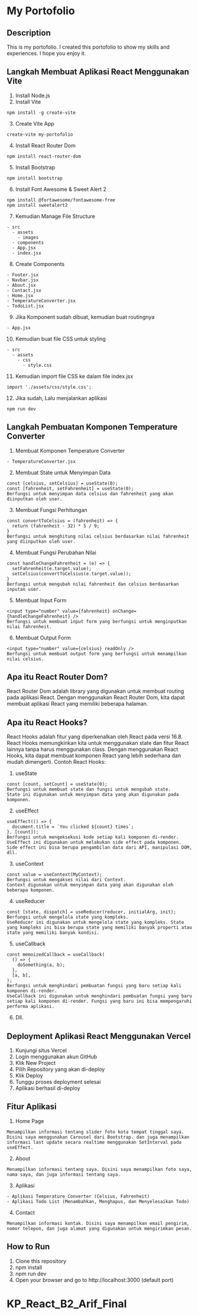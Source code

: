 # My Portofolio
## Description
This is my portofolio. I created this portofolio to show my skills and experiences. I hope you enjoy it.

## Langkah Membuat Aplikasi React Menggunakan Vite
1. Install Node.js
2. Install Vite
```
npm install -g create-vite
```
3. Create Vite App
```
create-vite my-portofolio
```
4. Install React Router Dom
```
npm install react-router-dom
```
5. Install Bootstrap
```
npm install bootstrap
```
6. Install Font Awesome & Sweet Alert 2
```
npm install @fortawesome/fontawesome-free
npm install sweetalert2
```
7. Kemudian Manage File Structure
```
- src
  - assets
    - images
  - components
  - App.jsx
  - index.jsx
```
8. Create Components
```
- Footer.jsx
- Navbar.jsx
- About.jsx
- Contact.jsx
- Home.jsx
- TemperatureConverter.jsx
- TodoList.jsx
```
9. Jika Komponent sudah dibuat, kemudian buat routingnya
```
- App.jsx
```
10. Kemudian buat file CSS untuk styling
```
- src
  - assets
    - css
      - style.css
```
11. Kemudian import file CSS ke dalam file index.jsx
```
import './assets/css/style.css';
```
12. Jika sudah, Lalu menjalankan aplikasi
```
npm run dev
```

## Langkah Pembuatan Komponen Temperature Converter
1. Membuat Komponen Temperature Converter
```
- TemperatureConverter.jsx
```
2. Membuat State untuk Menyimpan Data
```
const [celsius, setCelsius] = useState(0);
const [fahrenheit, setFahrenheit] = useState(0);
Berfungsi untuk menyimpan data celsius dan fahrenheit yang akan diinputkan oleh user.
```
3. Membuat Fungsi Perhitungan
```
const convertToCelsius = (fahrenheit) => {
  return (fahrenheit - 32) * 5 / 9;
}
Berfungsi untuk menghitung nilai celsius berdasarkan nilai fahrenheit yang diinputkan oleh user.
```
4. Membuat Fungsi Perubahan Nilai
```
const handleChangeFahrenheit = (e) => {
  setFahrenheit(e.target.value);
  setCelsius(convertToCelsius(e.target.value));
}
Berfungsi untuk mengubah nilai fahrenheit dan celsius berdasarkan inputan user.
```
5. Membuat Input Form
```
<input type="number" value={fahrenheit} onChange={handleChangeFahrenheit} />
Berfungsi untuk membuat input form yang berfungsi untuk menginputkan nilai fahrenheit.
```
6. Membuat Output Form
```
<input type="number" value={celsius} readOnly />
Berfungsi untuk membuat output form yang berfungsi untuk menampilkan nilai celsius.
```

## Apa itu React Router Dom?
React Router Dom adalah library yang digunakan untuk membuat routing pada aplikasi React. Dengan menggunakan React Router Dom, kita dapat membuat aplikasi React yang memiliki beberapa halaman.

## Apa itu React Hooks?
React Hooks adalah fitur yang diperkenalkan oleh React pada versi 16.8. React Hooks memungkinkan kita untuk menggunakan state dan fitur React lainnya tanpa harus menggunakan class. Dengan menggunakan React Hooks, kita dapat membuat komponen React yang lebih sederhana dan mudah dimengerti.
Contoh React Hooks:
1. useState
```
const [count, setCount] = useState(0);
Berfungsi untuk membuat state dan fungsi untuk mengubah state.
State ini digunakan untuk menyimpan data yang akan digunakan pada komponen.
```
2. useEffect
```
useEffect(() => {
  document.title = `You clicked ${count} times`;
}, [count]);
Berfungsi untuk mengeksekusi kode setiap kali komponen di-render.
UseEffect ini digunakan untuk melakukan side effect pada komponen. Side effect ini bisa berupa pengambilan data dari API, manipulasi DOM, dll.
```
3. useContext
```
const value = useContext(MyContext);
Berfungsi untuk mengakses nilai dari Context.
Context digunakan untuk menyimpan data yang akan digunakan oleh beberapa komponen.
```
4. useReducer
```
const [state, dispatch] = useReducer(reducer, initialArg, init);
Berfungsi untuk mengelola state yang kompleks.
UseReducer ini digunakan untuk mengelola state yang kompleks. State yang kompleks ini bisa berupa state yang memiliki banyak properti atau state yang memiliki banyak kondisi.
```
5. useCallback
```
const memoizedCallback = useCallback(
  () => {
    doSomething(a, b);
  },
  [a, b],
);
Berfungsi untuk menghindari pembuatan fungsi yang baru setiap kali komponen di-render.
UseCallback ini digunakan untuk menghindari pembuatan fungsi yang baru setiap kali komponen di-render. Fungsi yang baru ini bisa mempengaruhi performa aplikasi.
```
6. Dll.

## Deployment Aplikasi React Menggunakan Vercel
1. Kunjungi situs Vercel
2. Login menggunakan akun GitHub
3. Klik New Project
4. Pilih Repository yang akan di-deploy
5. Klik Deploy
6. Tunggu proses deployment selesai
7. Aplikasi berhasil di-deploy

## Fitur Aplikasi
1. Home Page
```
Menampilkan informasi tentang slider foto kota tempat tinggal saya. Disini saya menggunakan Carousel dari Bootstrap. dan juga menampilkan informasi last update secara realtime menggunakan SetInterval pada useEffect.
```
2. About
```
Menampilkan informasi tentang saya. Disini saya menampilkan foto saya, nama saya, dan juga informasi tentang saya.
```
3. Aplikasi
```
- Aplikasi Temperature Converter (Celsius, Fahrenheit)
- Aplikasi Todo List (Menambahkan, Menghapus, dan Menyelesaikan Todo)
```
4. Contact
```
Menampilkan informasi kontak. Disini saya menampilkan email pengirim, nomor telepon, dan juga alamat yang digunakan untuk mengirimkan pesan.
```

## How to Run
1. Clone this repository
2. npm install
3. npm run dev
4. Open your browser and go to http://localhost:3000 (default port)
# KP_React_B2_Arif_Final
